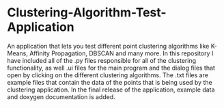 # Clustering-Algorithm-Test-Application
An application that lets you test different point clustering algorithms like K-Means, Affinity Propagation, DBSCAN and many more.
In this repository I have included all of the .py files responsible for all of the clustering functionality, as well .ui files for the main program and the dialog files that open by clicking on the different clustering algorithms.
The .txt files are example files that contain the data of the points that is being used by the clustering application.
In the final release of the application, example data and doxygen documentation is added.
